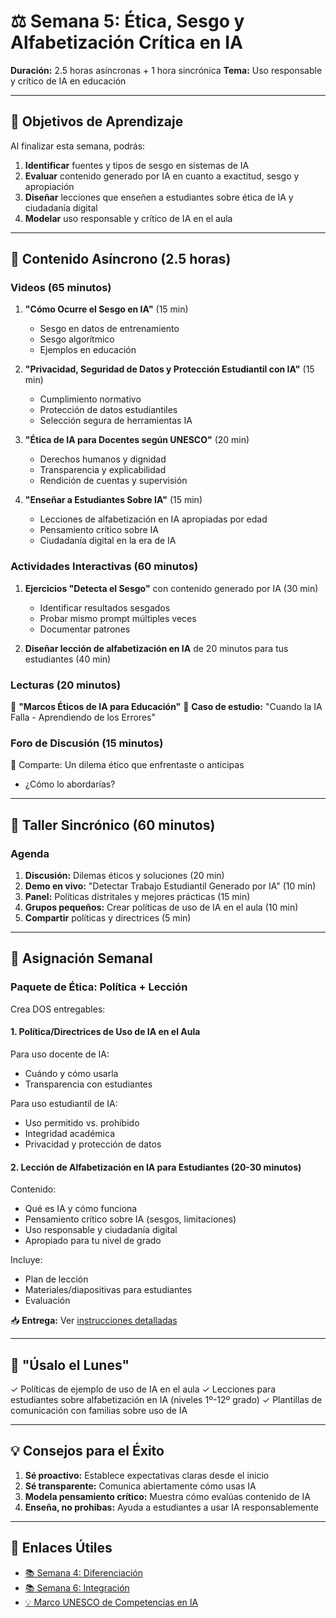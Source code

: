 # ⚖️ Semana 5: Ética, Sesgo y Alfabetización Crítica en IA

**Duración:** 2.5 horas asíncronas + 1 hora sincrónica
**Tema:** Uso responsable y crítico de IA en educación

---

## 🎯 Objetivos de Aprendizaje

Al finalizar esta semana, podrás:

1. **Identificar** fuentes y tipos de sesgo en sistemas de IA
2. **Evaluar** contenido generado por IA en cuanto a exactitud, sesgo y apropiación
3. **Diseñar** lecciones que enseñen a estudiantes sobre ética de IA y ciudadanía digital
4. **Modelar** uso responsable y crítico de IA en el aula

---

## 📖 Contenido Asíncrono (2.5 horas)

### Videos (65 minutos)

1. **"Cómo Ocurre el Sesgo en IA"** (15 min)
   - Sesgo en datos de entrenamiento
   - Sesgo algorítmico
   - Ejemplos en educación

2. **"Privacidad, Seguridad de Datos y Protección Estudiantil con IA"** (15 min)
   - Cumplimiento normativo
   - Protección de datos estudiantiles
   - Selección segura de herramientas IA

3. **"Ética de IA para Docentes según UNESCO"** (20 min)
   - Derechos humanos y dignidad
   - Transparencia y explicabilidad
   - Rendición de cuentas y supervisión

4. **"Enseñar a Estudiantes Sobre IA"** (15 min)
   - Lecciones de alfabetización en IA apropiadas por edad
   - Pensamiento crítico sobre IA
   - Ciudadanía digital en la era de IA

### Actividades Interactivas (60 minutos)

1. **Ejercicios "Detecta el Sesgo"** con contenido generado por IA (30 min)
   - Identificar resultados sesgados
   - Probar mismo prompt múltiples veces
   - Documentar patrones

2. **Diseñar lección de alfabetización en IA** de 20 minutos para tus estudiantes (40 min)

### Lecturas (20 minutos)

📄 **"Marcos Éticos de IA para Educación"**
📄 **Caso de estudio:** "Cuando la IA Falla - Aprendiendo de los Errores"

### Foro de Discusión (15 minutos)

💬 Comparte: Un dilema ético que enfrentaste o anticipas
- ¿Cómo lo abordarías?

---

## 👥 Taller Sincrónico (60 minutos)

### Agenda

1. **Discusión:** Dilemas éticos y soluciones (20 min)
2. **Demo en vivo:** "Detectar Trabajo Estudiantil Generado por IA" (10 min)
3. **Panel:** Políticas distritales y mejores prácticas (15 min)
4. **Grupos pequeños:** Crear políticas de uso de IA en el aula (10 min)
5. **Compartir** políticas y directrices (5 min)

---

## 📝 Asignación Semanal

### **Paquete de Ética: Política + Lección**

Crea DOS entregables:

#### **1. Política/Directrices de Uso de IA en el Aula**

Para uso docente de IA:
- Cuándo y cómo usarla
- Transparencia con estudiantes

Para uso estudiantil de IA:
- Uso permitido vs. prohibido
- Integridad académica
- Privacidad y protección de datos

#### **2. Lección de Alfabetización en IA para Estudiantes (20-30 minutos)**

Contenido:
- Qué es IA y cómo funciona
- Pensamiento crítico sobre IA (sesgos, limitaciones)
- Uso responsable y ciudadanía digital
- Apropiado para tu nivel de grado

Incluye:
- Plan de lección
- Materiales/diapositivas para estudiantes
- Evaluación

📥 **Entrega:** Ver [instrucciones detalladas](./asignacion/asignacion-semana5.md)

---

## 🎁 "Úsalo el Lunes"

✓ Políticas de ejemplo de uso de IA en el aula
✓ Lecciones para estudiantes sobre alfabetización en IA (niveles 1º-12º grado)
✓ Plantillas de comunicación con familias sobre uso de IA

---

## 💡 Consejos para el Éxito

1. **Sé proactivo:** Establece expectativas claras desde el inicio
2. **Sé transparente:** Comunica abiertamente cómo usas IA
3. **Modela pensamiento crítico:** Muestra cómo evalúas contenido de IA
4. **Enseña, no prohibas:** Ayuda a estudiantes a usar IA responsablemente

---

## 🔗 Enlaces Útiles

- [📚 Semana 4: Diferenciación](../semana4-diferenciacion/)
- [📚 Semana 6: Integración](../semana6-integracion/)
- [💡 Marco UNESCO de Competencias en IA](../../recursos/)
